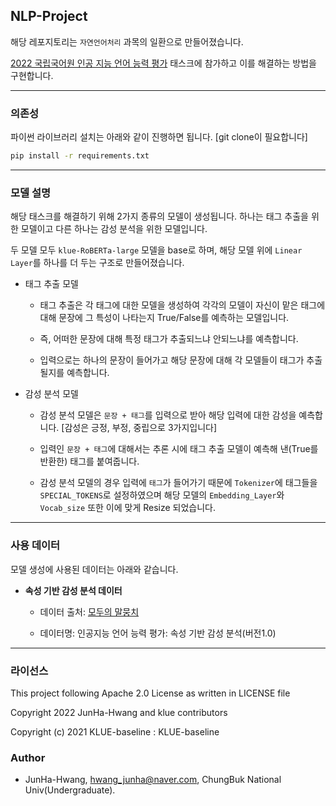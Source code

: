 ## NLP-Project

해당 레포지토리는 `자연언어처리` 과목의 일환으로 만들어졌습니다.

[2022 국립국어원 인공 지능 언어 능력 평가](https://corpus.korean.go.kr/task/taskList.do?taskId=8&clCd=END_TASK&subMenuId=sub01) 태스크에 참가하고 이를 해결하는 방법을 구현합니다.

---------

### 의존성

파이썬 라이브러리 설치는 아래와 같이 진행하면 됩니다. [git clone이 필요합니다]

  ```bash
  pip install -r requirements.txt
  ```

--------

### 모델 설명

해당 태스크를 해결하기 위해 2가지 종류의 모델이 생성됩니다. 하나는 태그 추출을 위한 모델이고 다른 하나는 감성 분석을 위한 모델입니다.

두 모델 모두 `klue-RoBERTa-large` 모델을 base로 하며, 해당 모델 위에 `Linear Layer`를 하나를 더 두는 구조로 만들어졌습니다.

- 태그 추출 모델

  - 태그 추출은 각 태그에 대한 모델을 생성하여 각각의 모델이 자신이 맡은 태그에 대해 문장에 그 특성이 나타는지 True/False를 예측하는 모델입니다.
  
  - 즉, 어떠한 문장에 대해 특정 태그가 추출되느냐 안되느냐를 예측합니다.
  
  - 입력으로는 하나의 문장이 들어가고 해당 문장에 대해 각 모델들이 태그가 추출될지를 예측합니다.
  
- 감성 분석 모델

  - 감성 분석 모델은 `문장 + 태그`를 입력으로 받아 해당 입력에 대한 감성을 예측합니다. [감성은 긍정, 부정, 중립으로 3가지입니다]
  
  - 입력인 `문장 + 태그`에 대해서는 추론 시에 태그 추출 모델이 예측해 낸(True를 반환한) 태그를 붙여줍니다.
  
  - 감성 분석 모델의 경우 입력에 `태그`가 들어가기 때문에 `Tokenizer`에 태그들을 `SPECIAL_TOKENS`로 설정하였으며 해당 모델의 `Embedding_Layer`와 `Vocab_size` 또한 이에 맞게 Resize 되었습니다.

------

### 사용 데이터

모델 생성에 사용된 데이터는 아래와 같습니다.

- **속성 기반 감성 분석 데이터**

  - 데이터 출처: [모두의 말뭉치](https://corpus.korean.go.kr/main.do)
  
  - 데이터명: 인공지능 언어 능력 평가: 속성 기반 감성 분석(버전1.0)
  
--------
  
### 라이선스

This project following Apache 2.0 License as written in LICENSE file

Copyright 2022 JunHa-Hwang and klue contributors

Copyright (c) 2021 KLUE-baseline : KLUE-baseline

### Author

- JunHa-Hwang, hwang_junha@naver.com, ChungBuk National Univ(Undergraduate).
